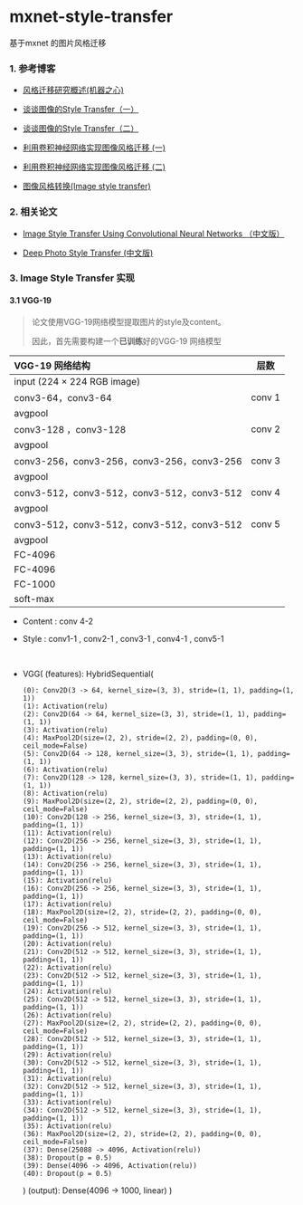 # mxnet-style-transfer
基于mxnet 的图片风格迁移


### 1. 参考博客
- [风格迁移研究概述(机器之心)](https://www.jiqizhixin.com/articles/2017-05-15-3)

- [谈谈图像的Style Transfer（一）](http://blog.csdn.net/hungryof/article/details/53981959)

- [谈谈图像的Style Transfer（二）](http://blog.csdn.net/hungryof/article/details/71512406)
- [利用卷积神经网络实现图像风格迁移 (一)](http://blog.csdn.net/matrix_space/article/details/54286086)
- [利用卷积神经网络实现图像风格迁移 (二)](http://blog.csdn.net/matrix_space/article/details/54290460)
- [图像风格转换(Image style transfer)](http://dataunion.org/26797.html)




### 2. 相关论文
- [Image Style Transfer Using Convolutional Neural Networks （中文版）](http://blog.csdn.net/cicibabe/article/details/70885715)

- [Deep Photo Style Transfer (中文版)](http://blog.csdn.net/cicibabe/article/details/70868746)




### 3. Image Style Transfer 实现

#### 3.1 VGG-19
> 论文使用VGG-19网络模型提取图片的style及content。
>
> 因此，首先需要构建一个**已训练**好的VGG-19 网络模型

| VGG-19 网络结构                             | 层数     |
| :-------------------------------------- | ------ |
| input (224 × 224 RGB image)             |        |
| conv3-64，conv3-64                       | conv 1 |
| avgpool                                 |        |
| conv3-128 ，conv3-128                    | conv 2 |
| avgpool                                 |        |
| conv3-256，conv3-256，conv3-256，conv3-256 | conv 3 |
| avgpool                                 |        |
| conv3-512，conv3-512，conv3-512，conv3-512 | conv 4 |
| avgpool                                 |        |
| conv3-512，conv3-512，conv3-512，conv3-512 | conv 5 |
| avgpool                                 |        |
| FC-4096                                 |        |
| FC-4096                                 |        |
| FC-1000                                 |        |
| soft-max                                |        |


- Content : conv 4-2


- Style  :  conv1-1 , conv2-1 , conv3-1 , conv4-1 , conv5-1

  ​

- VGG(
    (features): HybridSequential(

      (0): Conv2D(3 -> 64, kernel_size=(3, 3), stride=(1, 1), padding=(1, 1))
      (1): Activation(relu)
      (2): Conv2D(64 -> 64, kernel_size=(3, 3), stride=(1, 1), padding=(1, 1))
      (3): Activation(relu)
      (4): MaxPool2D(size=(2, 2), stride=(2, 2), padding=(0, 0), ceil_mode=False)
      (5): Conv2D(64 -> 128, kernel_size=(3, 3), stride=(1, 1), padding=(1, 1))
      (6): Activation(relu)
      (7): Conv2D(128 -> 128, kernel_size=(3, 3), stride=(1, 1), padding=(1, 1))
      (8): Activation(relu)
      (9): MaxPool2D(size=(2, 2), stride=(2, 2), padding=(0, 0), ceil_mode=False)
      (10): Conv2D(128 -> 256, kernel_size=(3, 3), stride=(1, 1), padding=(1, 1))
      (11): Activation(relu)
      (12): Conv2D(256 -> 256, kernel_size=(3, 3), stride=(1, 1), padding=(1, 1))
      (13): Activation(relu)
      (14): Conv2D(256 -> 256, kernel_size=(3, 3), stride=(1, 1), padding=(1, 1))
      (15): Activation(relu)
      (16): Conv2D(256 -> 256, kernel_size=(3, 3), stride=(1, 1), padding=(1, 1))
      (17): Activation(relu)
      (18): MaxPool2D(size=(2, 2), stride=(2, 2), padding=(0, 0), ceil_mode=False)
      (19): Conv2D(256 -> 512, kernel_size=(3, 3), stride=(1, 1), padding=(1, 1))
      (20): Activation(relu)
      (21): Conv2D(512 -> 512, kernel_size=(3, 3), stride=(1, 1), padding=(1, 1))
      (22): Activation(relu)
      (23): Conv2D(512 -> 512, kernel_size=(3, 3), stride=(1, 1), padding=(1, 1))
      (24): Activation(relu)
      (25): Conv2D(512 -> 512, kernel_size=(3, 3), stride=(1, 1), padding=(1, 1))
      (26): Activation(relu)
      (27): MaxPool2D(size=(2, 2), stride=(2, 2), padding=(0, 0), ceil_mode=False)
      (28): Conv2D(512 -> 512, kernel_size=(3, 3), stride=(1, 1), padding=(1, 1))
      (29): Activation(relu)
      (30): Conv2D(512 -> 512, kernel_size=(3, 3), stride=(1, 1), padding=(1, 1))
      (31): Activation(relu)
      (32): Conv2D(512 -> 512, kernel_size=(3, 3), stride=(1, 1), padding=(1, 1))
      (33): Activation(relu)
      (34): Conv2D(512 -> 512, kernel_size=(3, 3), stride=(1, 1), padding=(1, 1))
      (35): Activation(relu)
      (36): MaxPool2D(size=(2, 2), stride=(2, 2), padding=(0, 0), ceil_mode=False)
      (37): Dense(25088 -> 4096, Activation(relu))
      (38): Dropout(p = 0.5)
      (39): Dense(4096 -> 4096, Activation(relu))
      (40): Dropout(p = 0.5)
    )
    (output): Dense(4096 -> 1000, linear)
  )


  ​